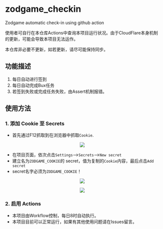 # zodgame_checkin
Zodgame automatic check-in using github action

使用者可自行在本仓库Actions中查询本项目运行状况。由于CloudFlare本身机制的更新，可能会导致本项目无法运作。

本仓库非必要不更新，如若更新，请尽可能保持同步。

## 功能描述

1. 每日自动进行签到
2. 每日自动完成Bux任务
3. 若签到失败或完成任务失败，由Assert机制报错。

## 使用方法
### 1. 添加 Cookie 至 Secrets

- 首先通过F12抓取到在浏览器中抓取`Cookie`.
<p align="center">
  <img src="imgs/Step1.png" />
</p>

- 在项目页面，依次点击`Settings`-->`Secrets`-->`New secret`
- 建立名为`ZODGAME_COOKIE`的 secret，值为复制的`Cookie`内容，最后点击`Add secret`
- secret名字必须为`ZODGAME_COOKIE`！
<p align="center">
  <img src="imgs/Step2.png" />
</p>
<p align="center">
  <img src="imgs/Step3.png" />
</p>

### 2. 启用 Actions

- 本项目由Workflow控制，每日8时自动执行。
- 本项目目前可以正常运行，如果有其他使用问题请在Issues留言。

